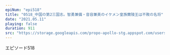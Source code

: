 ```yaml
---
epiNum: "epi518"
title: "0518_中国の第2三国志。智勇兼備・音容兼美のイケメン皇族蘭陵王は不敗の名将"
date: "2021.05.11"
playing: false
duration: 911
src: "https://storage.googleapis.com/propo-apollo-stg.appspot.com/users/Jvmy7pwgJmbUYw0vWjNPklIQwO22/channels/FEPdlmxIDrgN6wYk0EK0/20210430_113621_533_radiohistory_ep0518_中国の第2三国志。智勇兼備・音容兼美のイケメン皇族蘭陵王は不敗の名将.mp3"
---
```


エピソード518
